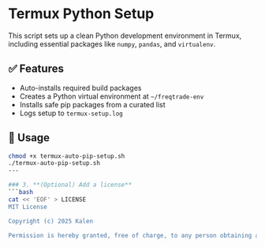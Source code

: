 # Termux Python Setup

This script sets up a clean Python development environment in Termux, including essential packages like `numpy`, `pandas`, and `virtualenv`.

## ✅ Features
- Auto-installs required build packages
- Creates a Python virtual environment at `~/freqtrade-env`
- Installs safe pip packages from a curated list
- Logs setup to `termux-setup.log`

## 🚀 Usage
```bash
chmod +x termux-auto-pip-setup.sh
./termux-auto-pip-setup.sh
---

### 3. **(Optional) Add a license**
```bash
cat << 'EOF' > LICENSE
MIT License

Copyright (c) 2025 Kalen

Permission is hereby granted, free of charge, to any person obtaining a copy...
